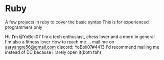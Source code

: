 # Ruby
A few projects in ruby to cover the basic syntax
This is for experienced programmers only

Hi, I’m @YoBoii07
I'm a tech enthusiast, chess lover and a merd in general
I'm also a fitness lover
How to reach me ...
mail me on 
aaryangre56@gmail.com
discord: YoBoii07#4413
I'd recommend mailing me instead of DC because i rarely open it(both tbh)
